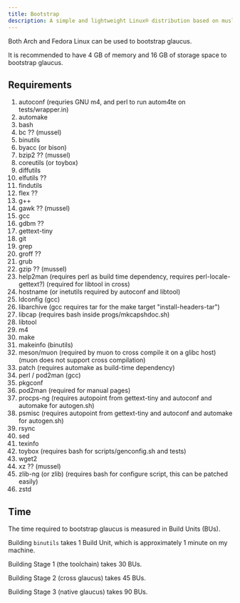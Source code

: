 ```yaml
---
title: Bootstrap
description: A simple and lightweight Linux® distribution based on musl libc and toybox
---
```


Both Arch and Fedora Linux can be used to bootstrap glaucus.

It is recommended to have 4 GB of memory and 16 GB of storage space to bootstrap glaucus.

## Requirements
1. autoconf (requries GNU m4, and perl to run autom4te on tests/wrapper.in)
2. automake
3. bash
4. bc ?? (mussel)
5. binutils
6. byacc (or bison)
7. bzip2 ?? (mussel)
8. coreutils (or toybox)
9. diffutils
10. elfutils ??
11. findutils
12. flex ??
13. g++
14. gawk ?? (mussel)
15. gcc
16. gdbm ??
17. gettext-tiny
18. git
19. grep
20. groff ??
21. grub
22. gzip ?? (mussel)
23. help2man (requires perl as build time dependency, requires perl-locale-gettext?) (required for libtool in cross)
24. hostname (or inetutils required by autoconf and libtool)
25. ldconfig (gcc)
26. libarchive (gcc requires tar for the make target "install-headers-tar")
27. libcap (requires bash inside progs/mkcapshdoc.sh)
28. libtool
29. m4
30. make
31. makeinfo (binutils)
32. meson/muon (required by muon to cross compile it on a glibc host) (muon does not support cross compilation)
33. patch (requires automake as build-time dependency)
34. perl / pod2man (gcc)
35. pkgconf
36. pod2man (required for manual pages)
37. procps-ng (requires autopoint from gettext-tiny and autoconf and automake for autogen.sh)
38. psmisc (requires autopoint from gettext-tiny and autoconf and automake for autogen.sh)
39. rsync
40. sed
41. texinfo
42. toybox (requires bash for scripts/genconfig.sh and tests)
43. wget2
44. xz ?? (mussel)
45. zlib-ng (or zlib) (requires bash for configure script, this can be patched easily)
46. zstd

## Time
The time required to bootstrap glaucus is measured in Build Units (BUs).

Building `binutils` takes 1 Build Unit, which is approximately 1 minute on my machine.

Building Stage 1 (the toolchain) takes 30 BUs.

Building Stage 2 (cross glaucus) takes 45 BUs.

Building Stage 3 (native glaucus) takes 90 BUs.
